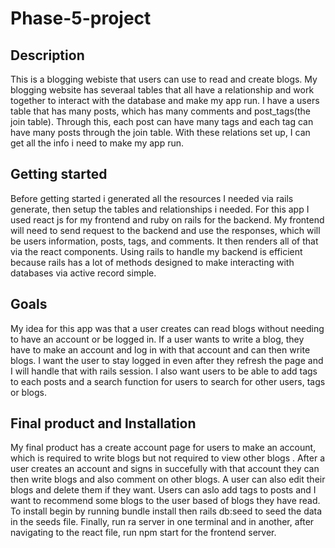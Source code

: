 # Phase-5-project
## Description
This is a blogging webiste that users can use to read and create blogs. My blogging website has severaal tables that all have a relationship and work together to interact with the database and make my app run. I have a users table that has many posts,  which has many comments and post_tags(the join table). Through this, each post can have many tags and each tag can have many posts through the join table. With these relations set up, I can get all the info i need to make my app run.

## Getting started
Before getting started i generated all the resources I needed via rails generate, then setup the tables and relationships i needed. For this app I used react js for my frontend and ruby on rails for the backend.  My frontend will need to send request to the backend and use the responses, which will be users information, posts, tags, and comments. It then renders all of that via the react components.
Using rails to handle my backend is efficient because rails has a lot of methods designed to make interacting with databases via active record simple.

## Goals
My idea for this app was that a user creates can read blogs without needing to have an account or be logged in. If a user wants to write a blog, they have to make an account and log in with that account and can then write blogs. I want the user to stay logged in even after they refresh the page and I will handle that with rails session. I also want users to be able to add tags to each posts and a search function for users to search for other users, tags or blogs.

## Final product and Installation
My final product has a create account page for users to make an account, which is required to write blogs but not required to view other blogs . After a user creates an account and signs in succefully with that account they can then write blogs and also comment on other blogs. A user can also edit their blogs and delete them if they want. Users can aslo add tags to posts and I want to recommend some blogs to the user based of blogs they have read. 
To install begin by running bundle install then rails db:seed to seed the data in the seeds file. Finally, run ra server in one terminal and in another, after navigating to the react file, run npm start for the frontend server.